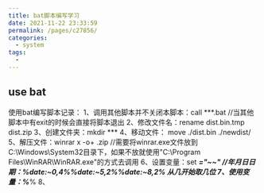 ```yaml
---
title: bat脚本编写学习
date: 2021-11-22 23:33:59
permalink: /pages/c27856/
categories:
  - system
tags:
  - 
---
```

## use bat
使用bat编写脚本记录： 
1、调用其他脚本并不关闭本脚本：call ***.bat   //当其他脚本中有exit的时候会直接将脚本退出
2、修改文件名：rename dist.bin.tmp dist.zip
3、创建文件夹：mkdir ***
4、移动文件： move ./dist.bin ./newdist/
5、解压文件：winrar x -o+ .zip  //需要将winrar.exe文件放到C:\Windows\System32目录下，如果不放就使用"C:\Program Files\WinRAR\WinRAR.exe"的方式去调用
6、设置变量：set ***="~~"  //年月日日期：%date:~0,4%%date:~5,2%%date:~8,2%   从几开始取几位
7、使用变量：%***%
8、